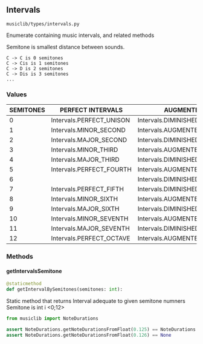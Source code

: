 ## Intervals

`musiclib/types/intervals.py`

Enumerate containing music intervals, and related methods

Semitone is smallest distance between sounds.

```
C -> C is 0 semitones
C -> Cis is 1 semitones
C -> D is 2 semitones
C -> Dis is 3 semitones
...
```

### Values

| SEMITONES | PERFECT INTERVALS        | AUGMENTED OR DIMINISHED INTERVALS                     | ALTERNATIVE NAMES                                          |
| --------- | ------------------------ | ----------------------------------------------------- | ---------------------------------------------------------- |
| 0         | Intervals.PERFECT_UNISON | Intervals.DIMINISHED_SECOND                           |                                                            |
| 1         | Intervals.MINOR_SECOND   | Intervals.AUGMENTED_UNISON                            | Intervals.SEMITONE,Intervals.HALF_STEP,Intervals.HALF_TONE |
| 2         | Intervals.MAJOR_SECOND   | Intervals.DIMINISHED_THRD                             | Intervals.TONE,Intervals.WHOLE_TONE,Intervals.WHOLE_STEP   |
| 3         | Intervals.MINOR_THIRD    | Intervals.AUGMENTED_SECOND                            |                                                            |
| 4         | Intervals.MAJOR_THIRD    | Intervals.DIMINISHED_FOURTH                           |                                                            |
| 5         | Intervals.PERFECT_FOURTH | Intervals.AUGMENTED_THIRD                             |                                                            |
| 6         |                          | Intervals.DIMINISHED_FIFTH,Intervals.AUGMENTED_FOURTH | Intervals.TRITONE                                          |
| 7         | Intervals.PERFECT_FIFTH  | Intervals.DIMINISHED_SIXTH                            |                                                            |
| 8         | Intervals.MINOR_SIXTH    | Intervals.AUGMENTED_FIFTH                             |                                                            |
| 9         | Intervals.MAJOR_SIXTH    | Intervals.DIMINISHED_SEVENTH                          |                                                            |
| 10        | Intervals.MINOR_SEVENTH  | Intervals.AUGMENTED_SIXTH                             |                                                            |
| 11        | Intervals.MAJOR_SEVENTH  | Intervals.DIMINISHED_OCTAVE                           |                                                            |
| 12        | Intervals.PERFECT_OCTAVE | Intervals.AUGMENTED_SEVENTH                           |                                                            |

### Methods

#### getIntervalsSemitone

```py
@staticmethod
def getIntervalBySemitones(semitones: int):
```

Static method that returns Interval adequate to given semitone numners
Semitone is int i <0;12>

```py
from musiclib import NoteDurations

assert NoteDurations.getNoteDurationsFromFloat(0.125) == NoteDurations.EIGHTH_NOTE
assert NoteDurations.getNoteDurationsFromFloat(0.126) == None
```
